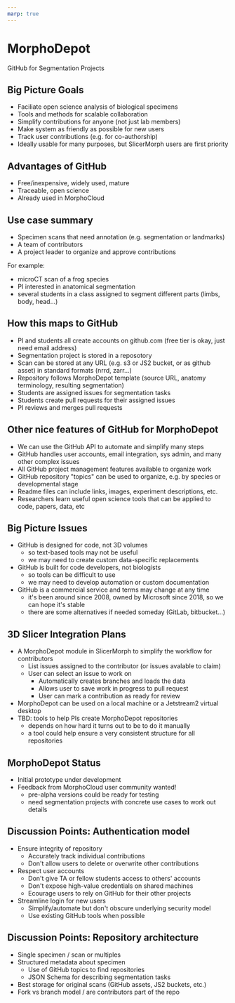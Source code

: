 ```yaml
---
marp: true
---
```


<!--
theme: gaia
class:
 - invert
headingDivider: 2 
paginate: true
-->

<!--
_class:
 - lead
 - invert
-->


# MorphoDepot

GitHub for Segmentation Projects

## Big Picture Goals

* Faciliate open science analysis of biological specimens
* Tools and methods for scalable collaboration
* Simplify contributions for anyone (not just lab members)
* Make system as friendly as possible for new users
* Track user contributions (e.g. for co-authorship)
* Ideally usable for many purposes, but SlicerMorph users are first priority

## Advantages of GitHub

* Free/inexpensive, widely used, mature
* Traceable, open science
* Already used in MorphoCloud

## Use case summary

* Specimen scans that need annotation (e.g. segmentation or landmarks)
* A team of contributors
* A project leader to organize and approve contributions

For example:
* microCT scan of a frog species
* PI interested in anatomical segmentation
* several students in a class assigned to segment different parts (limbs, body, head...)


## How this maps to GitHub

* PI and students all create accounts on github.com (free tier is okay, just need email address)
* Segmentation project is stored in a reposotory
* Scan can be stored at any URL (e.g. s3 or JS2 bucket, or as github asset) in standard formats (nrrd, zarr...)
* Repository follows MorphoDepot template (source URL, anatomy terminology, resulting segmentation)
* Students are assigned issues for segmentation tasks
* Students create pull requests for their assigned issues
* PI reviews and merges pull requests

## Other nice features of GitHub for MorphoDepot

* We can use the GitHub API to automate and simplify many steps
* GitHub handles user accounts, email integration, sys admin, and many other complex issues
* All GitHub project management features available to organize work
* GitHub repository "topics" can be used to organize, e.g. by species or developmental stage
* Readme files can include links, images, experiment descriptions, etc.
* Researchers learn useful open science tools that can be applied to code, papers, data, etc

## Big Picture Issues

* GitHub is designed for code, not 3D volumes
  * so text-based tools may not be useful
  * we may need to create custom data-specific replacements
* GitHub is built for code developers, not biologists
  * so tools can be difficult to use
  * we may need to develop automation or custom documentation
* GitHub is a commercial service and terms may change at any time
  * it's been around since 2008, owned by Microsoft since 2018, so we can hope it's stable
  * there are some alternatives if needed someday (GitLab, bitbucket...)

## 3D Slicer Integration Plans

* A MorphoDepot module in SlicerMorph to simplify the workflow for contributors
  * List issues assigned to the contributor (or issues avalable to claim)
  * User can select an issue to work on
    * Automatically creates branches and loads the data
    * Allows user to save work in progress to pull request
    * User can mark a contribution as ready for review
* MorphoDepot can be used on a local machine or a Jetstream2 virtual desktop
* TBD: tools to help PIs create MorphoDepot repositories
  * depends on how hard it turns out to be to do it manually
  * a tool could help ensure a very consistent structure for all repositories

## MorphoDepot Status

* Initial prototype under development
* Feedback from MorphoCloud user community wanted!
  * pre-alpha versions could be ready for testing
  * need segmentation projects with concrete use cases to work out details

## Discussion Points: Authentication model

* Ensure integrity of repository
  * Accurately track individual contributions
  * Don't allow users to delete or overwrite other contributions
* Respect user accounts
  * Don't give TA or fellow students access to others' accounts
  * Don't expose high-value credentials on shared machines
  * Ecourage users to rely on GitHub for their other projects
* Streamline login for new users
  * Simplify/automate but don't obscure underlying security model
  * Use existing GitHub tools when possible

## Discussion Points: Repository architecture

* Single specimen / scan or multiples
* Structured metadata about specimen
  * Use of GitHub topics to find repositories
  * JSON Schema for describing segmentation tasks
* Best storage for original scans (GitHub assets, JS2 buckets, etc.)
* Fork vs branch model / are contributors part of the repo



